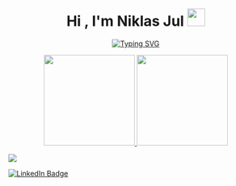 <h1 align="center">Hi , I'm Niklas Jul <img src="https://media.giphy.com/media/TEnXkcsHrP4YedChhA/giphy.gif" width="35"></h1>
<p align="center" width="100%">
  <a href="https://git.io/typing-svg"><img src="https://readme-typing-svg.herokuapp.com?font=Fira+Code&pause=1000&width=435&lines=Hello+world!;Full+stack+developer" alt="Typing SVG" /></a>
</p>


<p align="center">
  <a href="https://github.com/SirJul1337">
    <img height="180em" src="https://github-readme-stats-eight-theta.vercel.app/api?username=SirJul1337&show_icons=true&theme=algolia&include_all_commits=true&count_private=true"/>
    <img height="180em" src="https://github-readme-stats-eight-theta.vercel.app/api/top-langs/?username=SirJul1337&layout=compact&langs_count=8&theme=algolia&include_all_commits=true&count_private=true"/>
  </a>
</p>
  <p href="mailto:Niklas.Jul@Julit.dk"><img src="https://img.shields.io/badge/-Niklas.Jul@Julit.dk-D14836?style=flat&logo=Gmail&logoColor=white"/></p>
  <div id="badges">
    <a href="https://www.linkedin.com/in/niklas-jul-367b65215/">
      <img src="https://img.shields.io/badge/LinkedIn-blue?style=for-the-badge&logo=linkedin&logoColor=white" alt="LinkedIn Badge"/>
    </a>
  </div>
